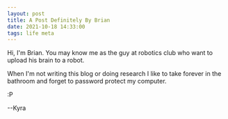 ```yaml
---
layout: post
title: A Post Definitely By Brian
date: 2021-10-18 14:33:00
tags: life meta
---
```


Hi, I'm Brian. You may know me as the guy at robotics club who want to upload his brain to a robot.

When I'm not writing this blog or doing research I like to take forever in the bathroom and forget
to password protect my computer.

:P

--Kyra
